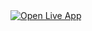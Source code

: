 <a href="https://tuo-sito.vercel.app" target="_blank">
  <img src="https://img.shields.io/badge/Open%20Live%20App-00C7B7?style=for-the-badge&logo=vercel&logoColor=white" alt="Open Live App" />
</a>
